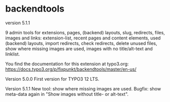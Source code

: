 # backendtools

version 5.1.1

9 admin tools for extensions, pages, (backend) layouts, slug, redirects, files, images and links:
extension-list, recent pages and content elements, used (backend) layouts, import redirects, check redirects, 
delete unused files, show where missing images are used, images with no title/alt-text and linklist.

You find the documentation for this extension at typo3.org:
https://docs.typo3.org/p/fixpunkt/backendtools/master/en-us/

Version 5.0.0
First version for TYPO3 12 LTS.

Version 5.1.1
New tool: show where missing images are used.
Bugfix: show meta-data again in "Show images without title- or alt-text". 
